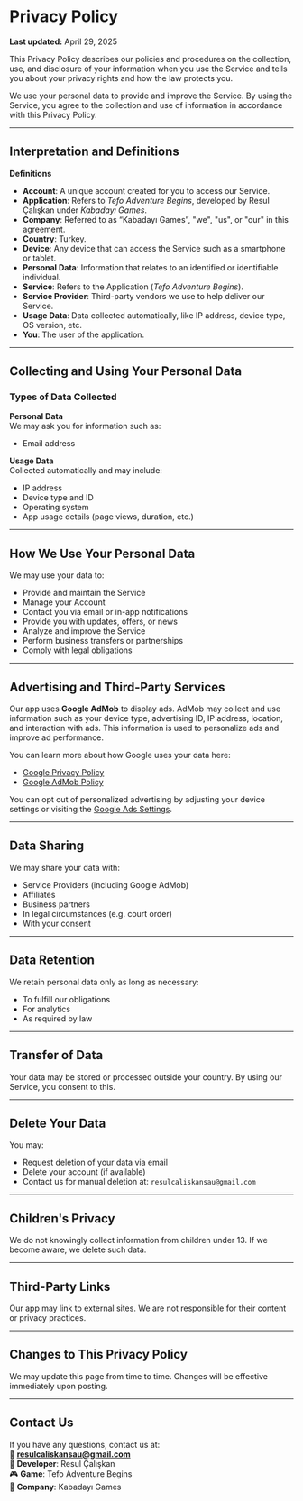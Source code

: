 # Privacy Policy  
**Last updated:** April 29, 2025  

This Privacy Policy describes our policies and procedures on the collection, use, and disclosure of your information when you use the Service and tells you about your privacy rights and how the law protects you.  

We use your personal data to provide and improve the Service. By using the Service, you agree to the collection and use of information in accordance with this Privacy Policy.  

---

## Interpretation and Definitions  

**Definitions**  
- **Account**: A unique account created for you to access our Service.  
- **Application**: Refers to *Tefo Adventure Begins*, developed by Resul Çalışkan under *Kabadayı Games*.  
- **Company**: Referred to as “Kabadayı Games”, "we", "us", or "our" in this agreement.  
- **Country**: Turkey.  
- **Device**: Any device that can access the Service such as a smartphone or tablet.  
- **Personal Data**: Information that relates to an identified or identifiable individual.  
- **Service**: Refers to the Application (*Tefo Adventure Begins*).  
- **Service Provider**: Third-party vendors we use to help deliver our Service.  
- **Usage Data**: Data collected automatically, like IP address, device type, OS version, etc.  
- **You**: The user of the application.  

---

## Collecting and Using Your Personal Data  

### Types of Data Collected  

**Personal Data**  
We may ask you for information such as:  
- Email address  

**Usage Data**  
Collected automatically and may include:  
- IP address  
- Device type and ID  
- Operating system  
- App usage details (page views, duration, etc.)  

---

## How We Use Your Personal Data  

We may use your data to:  
- Provide and maintain the Service  
- Manage your Account  
- Contact you via email or in-app notifications  
- Provide you with updates, offers, or news  
- Analyze and improve the Service  
- Perform business transfers or partnerships  
- Comply with legal obligations  

---

## Advertising and Third-Party Services  

Our app uses **Google AdMob** to display ads. AdMob may collect and use information such as your device type, advertising ID, IP address, location, and interaction with ads. This information is used to personalize ads and improve ad performance.  

You can learn more about how Google uses your data here:  
- [Google Privacy Policy](https://policies.google.com/privacy)  
- [Google AdMob Policy](https://support.google.com/admob/answer/6128543?hl=en)  

You can opt out of personalized advertising by adjusting your device settings or visiting the [Google Ads Settings](https://www.google.com/settings/ads).  

---

## Data Sharing  

We may share your data with:  
- Service Providers (including Google AdMob)  
- Affiliates  
- Business partners  
- In legal circumstances (e.g. court order)  
- With your consent  

---

## Data Retention  

We retain personal data only as long as necessary:  
- To fulfill our obligations  
- For analytics  
- As required by law  

---

## Transfer of Data  

Your data may be stored or processed outside your country. By using our Service, you consent to this.  

---

## Delete Your Data  

You may:  
- Request deletion of your data via email  
- Delete your account (if available)  
- Contact us for manual deletion at: `resulcaliskansau@gmail.com`  

---

## Children's Privacy  

We do not knowingly collect information from children under 13. If we become aware, we delete such data.  

---

## Third-Party Links  

Our app may link to external sites. We are not responsible for their content or privacy practices.  

---

## Changes to This Privacy Policy  

We may update this page from time to time. Changes will be effective immediately upon posting.  

---

## Contact Us  

If you have any questions, contact us at:  
📧 **resulcaliskansau@gmail.com**  
👤 **Developer**: Resul Çalışkan  
🎮 **Game**: Tefo Adventure Begins  
🏢 **Company**: Kabadayı Games  
